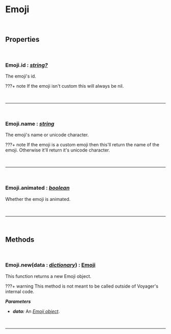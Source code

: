 # Emoji

<br />

## Properties

<br />

### **Emoji.id :** [*string?*](https://create.roblox.com/docs/scripting/luau/strings)

The emoji's id.

???+ note
    If the emoji isn't custom this will always be nil.

<br />

---

<br />

### **Emoji.name :** [*string*](https://create.roblox.com/docs/scripting/luau/strings)

The emoji's name or unicode character.

???+ note
    If the emoji is a custom emoji then this'll return the name of the emoji. Otherwise it'll return it's unicode character.

<br />

---

<br />

### **Emoji.animated :** [*boolean*](https://create.roblox.com/docs/scripting/luau/booleans)
Whether the emoji is animated.

<br />

---

<br />

## Methods

<br />

### **Emoji.new**(data **:** [*dictionary*](https://create.roblox.com/docs/scripting/luau/tables#dictionaries)) **:** [Emoji](Emoji.md)
This function returns a new Emoji object.

???+ warning
    This method is not meant to be called outside of Voyager's internal code.

***Parameters***

- ***data:*** An [*Emoji object*](https://discord.com/developers/docs/resources/emoji#emoji-object).

<br />

---

<br />